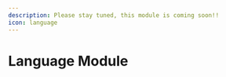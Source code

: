 ```yaml
---
description: Please stay tuned, this module is coming soon!!
icon: language
---
```


# Language Module

